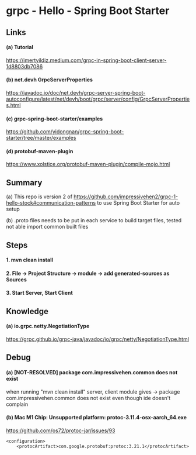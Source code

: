 # grpc - Hello - Spring Boot Starter
## Links
#### (a) Tutorial
https://imertyildiz.medium.com/grpc-in-spring-boot-client-server-1d8803db7086

#### (b) net.devh GrpcServerProperties
https://javadoc.io/doc/net.devh/grpc-server-spring-boot-autoconfigure/latest/net/devh/boot/grpc/server/config/GrpcServerProperties.html

#### (c) grpc-spring-boot-starter/examples
https://github.com/yidongnan/grpc-spring-boot-starter/tree/master/examples

#### (d) protobuf-maven-plugin
https://www.xolstice.org/protobuf-maven-plugin/compile-mojo.html

## Summary
(a) This repo is version 2 of https://github.com/impressivehen2/grpc-1-hello-stock#communication-patterns
to use Spring Boot Starter for auto setup

(b) .proto files needs to be put in each service to build target files, tested 
not able import common built files

## Steps
#### 1. mvn clean install

#### 2. File -> Project Structure -> module -> add generated-sources as Sources

#### 3. Start Server, Start Client

## Knowledge
#### (a) io.grpc.netty.NegotiationType
https://grpc.github.io/grpc-java/javadoc/io/grpc/netty/NegotiationType.html

## Debug
#### (a) [NOT-RESOLVED] package com.impressivehen.common does not exist
when running "mvn clean install" server, client module gives
-> package com.impressivehen.common does not exist
even though ide doesn't complain 

#### (b) Mac M1 Chip: Unsupported platform: protoc-3.11.4-osx-aarch_64.exe
https://github.com/os72/protoc-jar/issues/93

```aidl
<configuration>
    <protocArtifact>com.google.protobuf:protoc:3.21.1</protocArtifact>
```

